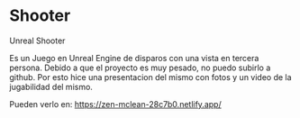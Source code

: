 # Shooter
Unreal Shooter

Es un Juego en Unreal Engine de disparos con una vista en tercera persona.
Debido a que el proyecto es muy pesado, no puedo subirlo a github. Por esto hice una presentacion del mismo con fotos y un video
de la jugabilidad del mismo.

Pueden verlo en: https://zen-mclean-28c7b0.netlify.app/
